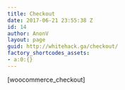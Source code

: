 ```yaml
---
title: Checkout
date: 2017-06-21 23:55:38 Z
id: 14
author: AnonV
layout: page
guid: http://whitehack.ga/checkout/
factory_shortcodes_assets:
- a:0:{}
---
```


[woocommerce_checkout]